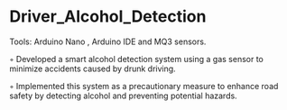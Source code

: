# Driver_Alcohol_Detection

Tools: Arduino Nano , Arduino IDE and MQ3 sensors.

◦ Developed a smart alcohol detection system using a gas sensor to minimize accidents caused by drunk driving.

◦ Implemented this system as a precautionary measure to enhance road safety by detecting alcohol and preventing
potential hazards.

